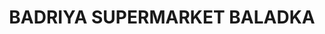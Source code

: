 ---
title: "BADRIYA SUPERMARKET BALADKA"
url: /baladka/badriya-supermarket-baladka/
shop: Schreibwaren
---